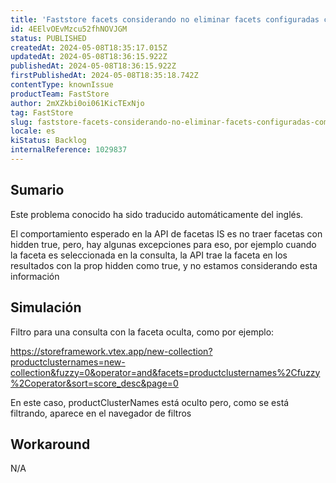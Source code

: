 ```yaml
---
title: 'Faststore facets considerando no eliminar facets configuradas como ne hidden'
id: 4EElvOEvMzcu52fhNOVJGM
status: PUBLISHED
createdAt: 2024-05-08T18:35:17.015Z
updatedAt: 2024-05-08T18:36:15.922Z
publishedAt: 2024-05-08T18:36:15.922Z
firstPublishedAt: 2024-05-08T18:35:18.742Z
contentType: knownIssue
productTeam: FastStore
author: 2mXZkbi0oi061KicTExNjo
tag: FastStore
slug: faststore-facets-considerando-no-eliminar-facets-configuradas-como-ne-hidden
locale: es
kiStatus: Backlog
internalReference: 1029837
---
```


## Sumario

<div class="alert alert-info">
  <p>Este problema conocido ha sido traducido automáticamente del inglés.</p>
</div>



El comportamiento esperado en la API de facetas IS es no traer facetas con hidden true, pero, hay algunas excepciones para eso, por ejemplo cuando la faceta es seleccionada en la consulta, la API trae la faceta en los resultados con la prop hidden como true, y no estamos considerando esta información



## Simulación



Filtro para una consulta con la faceta oculta, como por ejemplo:

https://storeframework.vtex.app/new-collection?productclusternames=new-collection&fuzzy=0&operator=and&facets=productclusternames%2Cfuzzy%2Coperator&sort=score_desc&page=0

En este caso, productClusterNames está oculto pero, como se está filtrando, aparece en el navegador de filtros



## Workaround


N/A




